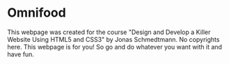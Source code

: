 # Omnifood
 This webpage was created for the course "Design and Develop a Killer Website Using HTML5 and CSS3" by Jonas Schmedtmann. No copyrights here.
This webpage is for you! So go and do whatever you want with it and have fun.
